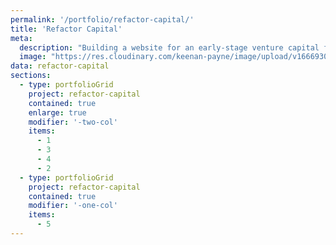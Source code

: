 ```yaml
---
permalink: '/portfolio/refactor-capital/'
title: 'Refactor Capital'
meta: 
  description: "Building a website for an early-stage venture capital firm investing in companies that save lives and our planet."
  image: "https://res.cloudinary.com/keenan-payne/image/upload/v1666930080/portfolio/refactorcapital/cover_azg7re.png"
data: refactor-capital
sections: 
  - type: portfolioGrid
    project: refactor-capital
    contained: true
    enlarge: true
    modifier: '-two-col'
    items: 
      - 1
      - 3
      - 4
      - 2
  - type: portfolioGrid
    project: refactor-capital
    contained: true
    modifier: '-one-col'
    items: 
      - 5
---
```

